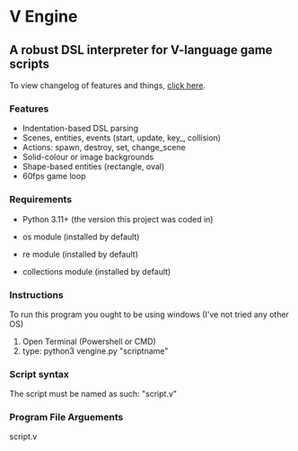 # V Engine

## A robust DSL interpreter for V-language game scripts

To view changelog of features and things, [click here](https://github.com/Felix-Galle/V-Engine/main/CHANGES.md).

### Features

- Indentation-based DSL parsing
- Scenes, entities, events (start, update, key_, collision)
- Actions: spawn, destroy, set, change_scene
- Solid-colour or image backgrounds
- Shape-based entities (rectangle, oval)
- 60fps game loop

### Requirements

- Python 3.11+ (the version this project was coded in)

- os module (installed by default)

- re module (installed by default)

- collections module (installed by default)

### Instructions

To run this program you ought to be using windows (I've not tried any other OS)

1. Open Terminal (Powershell or CMD)
2. type: python3 vengine.py "scriptname"

### Script syntax

The script must be named as such: "script.v"

### Program File Arguements

script.v
